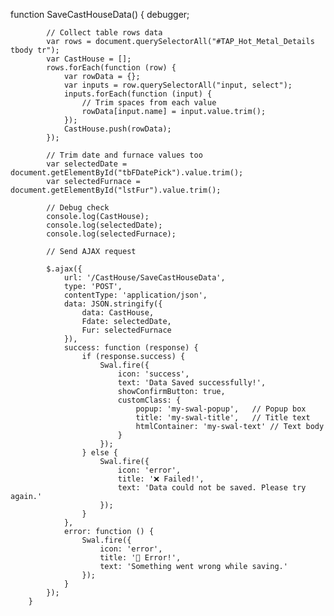   function SaveCastHouseData() {
            debugger;

            // Collect table rows data
            var rows = document.querySelectorAll("#TAP_Hot_Metal_Details tbody tr");
            var CastHouse = [];
            rows.forEach(function (row) {
                var rowData = {};
                var inputs = row.querySelectorAll("input, select");
                inputs.forEach(function (input) {
                    // Trim spaces from each value
                    rowData[input.name] = input.value.trim();
                });
                CastHouse.push(rowData);
            });

            // Trim date and furnace values too
            var selectedDate = document.getElementById("tbFDatePick").value.trim();
            var selectedFurnace = document.getElementById("lstFur").value.trim();

            // Debug check
            console.log(CastHouse);
            console.log(selectedDate);
            console.log(selectedFurnace);

            // Send AJAX request

            $.ajax({
                url: '/CastHouse/SaveCastHouseData',
                type: 'POST',
                contentType: 'application/json',
                data: JSON.stringify({
                    data: CastHouse,
                    Fdate: selectedDate,
                    Fur: selectedFurnace
                }),
                success: function (response) {
                    if (response.success) {
                        Swal.fire({
                            icon: 'success',
                            text: 'Data Saved successfully!',
                            showConfirmButton: true,
                            customClass: {
                                popup: 'my-swal-popup',   // Popup box
                                title: 'my-swal-title',   // Title text
                                htmlContainer: 'my-swal-text' // Text body
                            }
                        });
                    } else {
                        Swal.fire({
                            icon: 'error',
                            title: '❌ Failed!',
                            text: 'Data could not be saved. Please try again.'
                        });
                    }
                },
                error: function () {
                    Swal.fire({
                        icon: 'error',
                        title: '🚫 Error!',
                        text: 'Something went wrong while saving.'
                    });
                }
            });
        }

